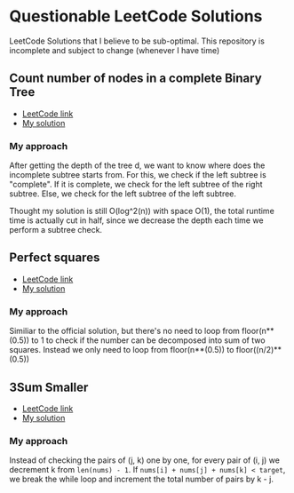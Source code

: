 # Questionable LeetCode Solutions
LeetCode Solutions that I believe to be sub-optimal. This repository is incomplete and subject to change (whenever I have time)

## Count number of nodes in a complete Binary Tree
- [LeetCode link](https://leetcode.com/problems/count-complete-tree-nodes/)
- [My solution](https://github.com/mingfengwan/questionable-leetcode-solutions/blob/main/count-complete-tree-nodes.py)

### My approach
After getting the depth of the tree d, we want to know where does the incomplete subtree starts from. For this, we check if the left subtree is "complete". If it is complete, we check for the left subtree of the right subtree. Else, we check for the left subtree of the left subtree.

Thought my solution is still O(log^2(n)) with space O(1), the total runtime time is actually cut in half, since we decrease the depth each time we perform a subtree check.

## Perfect squares
- [LeetCode link](https://leetcode.com/problems/perfect-squares/)
- [My solution](https://github.com/mingfengwan/questionable-leetcode-solutions/blob/main/perfect-squares.py)

### My approach
Similiar to the official solution, but there's no need to loop from floor(n**(0.5)) to 1 to check if the number can be decomposed into sum of two squares. Instead we only need to loop from floor(n**(0.5)) to floor((n/2)**(0.5))

## 3Sum Smaller
- [LeetCode link](https://leetcode.com/problems/3sum-smaller/)
- [My solution](https://github.com/mingfengwan/questionable-leetcode-solutions/blob/main/3sum-smaller.py)

### My approach
Instead of checking the pairs of (j, k) one by one, for every pair of (i, j) we decrement k from `len(nums) - 1`. If `nums[i] + nums[j] + nums[k] < target`, we break the while loop and increment the total number of pairs by k - j.
